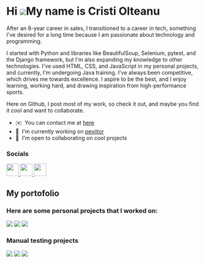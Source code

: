 
Hi ![](https://user-images.githubusercontent.com/18350557/176309783-0785949b-9127-417c-8b55-ab5a4333674e.gif)My name is Cristi Olteanu
======================================================================================================================================

After an 8-year career in sales, I transitioned to a career in tech, something I've desired for a long time because I am passionate about technology and programming.

I started with Python and libraries like BeautifulSoup, Selenium, pytest, and the Django framework, but I'm also expanding my knowledge to other technologies. I've used HTML, CSS, and JavaScript in my personal projects, and currently, I'm undergoing Java training. I've always been competitive, which drives me towards excellence. I aspire to be the best, and I enjoy learning, working hard, and drawing inspiration from high-performance sports.

Here on Github, I post most of my work, so check it out, and maybe you find it cool and want to collaborate.

* ✉️  You can contact me at [here](https://www.linkedin.com/in/cristi-olteanu-03937718b/)
* 🚀  I'm currently working on [peviitor](http://peviitor.ro/)
* 🤝  I'm open to collaborating on cool projects


### Socials

<p align="left"> <a href="https://web.facebook.com/profile.php?id=61550087301218" target="_blank" rel="noreferrer"> <picture> <source media="(prefers-color-scheme: dark)" srcset="https://raw.githubusercontent.com/danielcranney/readme-generator/main/public/icons/socials/facebook-dark.svg" /> <source media="(prefers-color-scheme: light)" srcset="https://raw.githubusercontent.com/danielcranney/readme-generator/main/public/icons/socials/facebook.svg" /> <img src="https://raw.githubusercontent.com/danielcranney/readme-generator/main/public/icons/socials/facebook.svg" width="32" height="32" /> </picture> </a> <a href="https://www.github.com/cristiol" target="_blank" rel="noreferrer"> <picture> <source media="(prefers-color-scheme: dark)" srcset="https://raw.githubusercontent.com/danielcranney/readme-generator/main/public/icons/socials/github-dark.svg" /> <source media="(prefers-color-scheme: light)" srcset="https://raw.githubusercontent.com/danielcranney/readme-generator/main/public/icons/socials/github.svg" /> <img src="https://raw.githubusercontent.com/danielcranney/readme-generator/main/public/icons/socials/github.svg" width="32" height="32" /> </picture> </a> <a href="https://www.linkedin.com/in/cristi-olteanu-03937718b/" target="_blank" rel="noreferrer"> <picture> <source media="(prefers-color-scheme: dark)" srcset="https://raw.githubusercontent.com/danielcranney/readme-generator/main/public/icons/socials/linkedin-dark.svg" /> <source media="(prefers-color-scheme: light)" srcset="https://raw.githubusercontent.com/danielcranney/readme-generator/main/public/icons/socials/linkedin.svg" /> <img src="https://raw.githubusercontent.com/danielcranney/readme-generator/main/public/icons/socials/linkedin.svg" width="32" height="32" /> </picture> </a></p>

## My portofolio 

### <b>Here are some personal projects that I worked on:</b>

<p dir="auto"><a href="https://github.com/peviitor-ro/Scrapers_Cristi_Olteanu"><img src="https://github-readme-stats.vercel.app/api/pin/?username=peviitor-ro&repo=Scrapers_Cristi_Olteanu&title_color=ffffff&text_color=ffffff&icon_color=facc15&bg_color=1c1917&hide_border=true&locale=en" ></a>     <a href="https://github.com/cristiol/BrowserStack_Selenium"><img src="https://github-readme-stats.vercel.app/api/pin/?username=cristiol&repo=BrowserStack_Selenium&title_color=ffffff&text_color=ffffff&icon_color=facc15&bg_color=1c1917&hide_border=true&locale=en" ></a>
<a href="https://github.com/cristiol/Selenium_Pytest_e-commerce"><img src="https://github-readme-stats.vercel.app/api/pin/?username=cristiol&repo=Selenium_Pytest_e-commerce&title_color=ffffff&text_color=ffffff&icon_color=facc15&bg_color=1c1917&hide_border=true&locale=en" ></a>    </a></p>

### <b>Manual testing projects</b>

<p dir="auto"><a href="https://github.com/cristiol/My-API-Project"><img src="https://github-readme-stats.vercel.app/api/pin/?username=cristiol&repo=My-API-Project&title_color=ffffff&text_color=ffffff&icon_color=facc15&bg_color=1c1917&hide_border=true&locale=en" ></a>  <a href="https://github.com/cristiol/Bug-reports"><img src="https://github-readme-stats.vercel.app/api/pin/?username=cristiol&repo=Bug-reports&title_color=ffffff&text_color=ffffff&icon_color=facc15&bg_color=1c1917&hide_border=true&locale=en" ></a> <a href="https://github.com/cristiol/Test-case-samples"><img src="https://github-readme-stats.vercel.app/api/pin/?username=cristiol&repo=Test-case-samples&title_color=ffffff&text_color=ffffff&icon_color=facc15&bg_color=1c1917&hide_border=true&locale=en" ></a></p>


